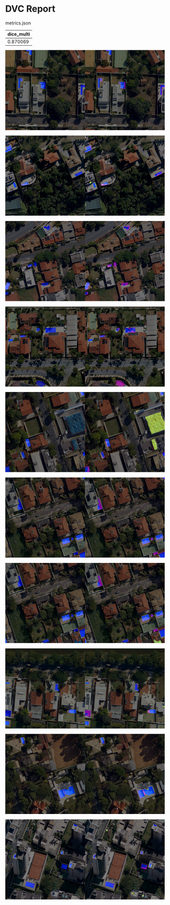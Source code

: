 # DVC Report

metrics.json

|   dice_multi |
|--------------|
|     0.870069 |

![REGION_1-24_1136_2160_0_1024.png](plots/images/REGION_1-24_1136_2160_0_1024.png)

![REGION_2-19_1136_2160_0_1024.png](plots/images/REGION_2-19_1136_2160_0_1024.png)

![REGION_3-8_0_1024_2816_3840.png](plots/images/REGION_3-8_0_1024_2816_3840.png)

![REGION_4-12_1024_2048_1024_2048.png](plots/images/REGION_4-12_1024_2048_1024_2048.png)

![REGION_5-15_0_1024_1024_2048.png](plots/images/REGION_5-15_0_1024_1024_2048.png)

![REGION_5-15_1024_2048_0_1024.png](plots/images/REGION_5-15_1024_2048_0_1024.png)

![REGION_5-15_1136_2160_0_1024.png](plots/images/REGION_5-15_1136_2160_0_1024.png)

![REGION_5-7_1136_2160_2048_3072.png](plots/images/REGION_5-7_1136_2160_2048_3072.png)

![REGION_6-13_1024_2048_2048_3072.png](plots/images/REGION_6-13_1024_2048_2048_3072.png)

![REGION_7-3_1024_2048_1024_2048.png](plots/images/REGION_7-3_1024_2048_1024_2048.png)
